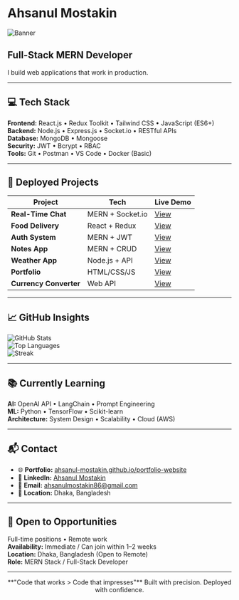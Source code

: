 # Ahsanul Mostakin

![Banner](https://media.licdn.com/dms/image/v2/D5622AQFi2hPKVkYupQ/feedshare-shrink_800/feedshare-shrink_800/0/1733317187622?e=1762387200&v=beta&t=TGpoY6TFjoxpGaL3OPxMUnmV5WCbGc_Br0BCMfLS67k)

## Full-Stack MERN Developer

I build web applications that work in production.

---

## 💻 Tech Stack

**Frontend:** React.js • Redux Toolkit • Tailwind CSS • JavaScript (ES6+)  
**Backend:** Node.js • Express.js • Socket.io • RESTful APIs  
**Database:** MongoDB • Mongoose  
**Security:** JWT • Bcrypt • RBAC  
**Tools:** Git • Postman • VS Code • Docker (Basic)

---

## 📂 Deployed Projects

| Project                | Tech             | Live Demo                                                          |
| ---------------------- | ---------------- | ------------------------------------------------------------------ |
| **Real-Time Chat**     | MERN + Socket.io | [View](https://mern-realtime-chat-4l5r.onrender.com)               |
| **Food Delivery**      | React + Redux    | [View](https://mostakin-food-delivery.netlify.app)                 |
| **Auth System**        | MERN + JWT       | [View](https://auth-frontend-ipwt.onrender.com)                    |
| **Notes App**          | MERN + CRUD      | [View](https://mern-notes-app-4de5.onrender.com)                   |
| **Weather App**        | Node.js + API    | [View](https://weather-app-kxkj.onrender.com)                      |
| **Portfolio**          | HTML/CSS/JS      | [View](https://ahsanul-mostakin.github.io/portfolio-website)       |
| **Currency Converter** | Web API          | [View](https://ahsanul-mostakin.github.io/currency-converter-web/) |

---

## 📈 GitHub Insights

![GitHub Stats](https://github-readme-stats.vercel.app/api?username=Ahsanul-Mostakin&show_icons=true&count_private=true&theme=transparent)  
![Top Languages](https://github-readme-stats.vercel.app/api/top-langs/?username=Ahsanul-Mostakin&theme=transparent)  
![Streak](https://streak-stats.demolab.com/?user=Ahsanul-Mostakin&theme=transparent)

---

## 📚 Currently Learning

**AI:** OpenAI API • LangChain • Prompt Engineering  
**ML:** Python • TensorFlow • Scikit-learn  
**Architecture:** System Design • Scalability • Cloud (AWS)

---

## 📬 Contact

- 🌐 **Portfolio:** [ahsanul-mostakin.github.io/portfolio-website](https://ahsanul-mostakin.github.io/portfolio-website/)
- 💼 **LinkedIn:** [Ahsanul Mostakin](https://www.linkedin.com/in/ahsanul-mostakin-2251b5192/)
- 📧 **Email:** [ahsanulmostakin86@gmail.com](mailto:ahsanulmostakin86@gmail.com)
- 📍 **Location:** Dhaka, Bangladesh

---

## 💼 Open to Opportunities

Full-time positions • Remote work  
**Availability:** Immediate / Can join within 1–2 weeks  
**Location:** Dhaka, Bangladesh (Open to Remote)  
**Role:** MERN Stack / Full-Stack Developer

---

<div align="center">
**"Code that works > Code that impresses"**  
Built with precision. Deployed with confidence.
</div>
